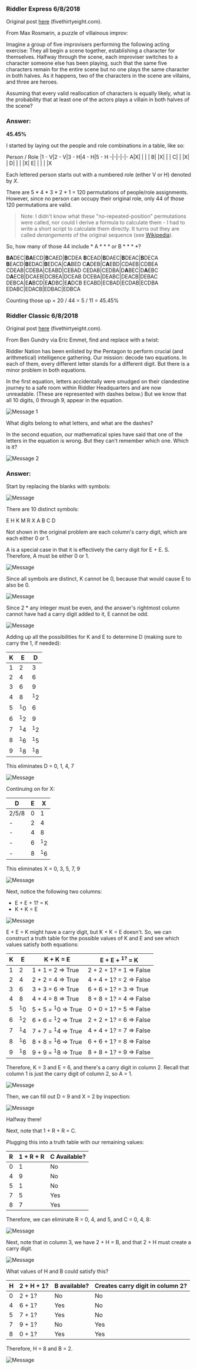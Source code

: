 ### Riddler Express 6/8/2018

Original post [here](https://fivethirtyeight.com/features/the-case-of-the-smudged-secret-message/) (fivethirtyeight.com).

From Max Rosmarin, a puzzle of villainous improv:

Imagine a group of five improvisers performing the following acting exercise: They all begin a scene together, establishing a character for themselves. Halfway through the scene, each improviser switches to a character someone else has been playing, such that the same five characters remain for the entire scene but no one plays the same character in both halves. As it happens, two of the characters in the scene are villains, and three are heroes.

Assuming that every valid reallocation of characters is equally likely, what is the probability that at least one of the actors plays a villain in both halves of the scene?

### Answer:

**45.45%**

I started by laying out the people and role combinations in a table, like so:

Person / Role  |1 - V|2 - V|3 - H|4 - H|5 - H
-|-|-|-|-
A|X| | | | 
B| |X| | | 
C| | |X| | 
D| | | |X| 
E| | | | |X

Each lettered person starts out with a numbered role (either V or H) denoted by *X*.

There are 5 * 4 * 3 * 2 * 1 = 120 permutations of people/role assignments. However, since no person can occupy their original role, only 44 of those 120 permutations are valid. 

> Note: I didn't know what these "no-repeated-position" permutations were called, nor could I derive a formula to calculate them - I had to write a short script to calculate them directly. It turns out they are called *derangements* of the original sequence (see [Wikipedia](https://en.wikipedia.org/wiki/Derangement)).

So, how many of those 44 include * A * * * or B * * * *?

**BA**DEC|**BA**ECD|**B**CAED|**B**CDEA 
**B**CEAD|**B**DAEC|**B**DEAC|**B**DECA
**B**EACD|**B**EDAC|**B**EDCA|C**A**BED
C**A**DEB|C**A**EBD|CDAEB|CDBEA
CDEAB|CDEBA|CEABD|CEBAD
CEDAB|CEDBA|D**A**BEC|D**A**EBC
D**A**ECB|DCAEB|DCBEA|DCEAB
DCEBA|DEABC|DEACB|DEBAC
DEBCA|E**A**BCD|E**A**DBC|E**A**DCB
ECABD|ECBAD|ECDAB|ECDBA
EDABC|EDACB|EDBAC|EDBCA

Counting those up = 20 / 44 = 5 / 11 = 45.45%

### Riddler Classic 6/8/2018

Original post [here](https://fivethirtyeight.com/features/the-case-of-the-smudged-secret-message/) (fivethirtyeight.com).

From Ben Gundry via Eric Emmet, find and replace with a twist:

Riddler Nation has been enlisted by the Pentagon to perform crucial (and arithmetical) intelligence gathering. Our mission: decode two equations. In each of them, every different letter stands for a different digit. But there is a minor problem in both equations.

In the first equation, letters accidentally were smudged on their clandestine journey to a safe room within Riddler Headquarters and are now unreadable. (These are represented with dashes below.) But we know that all 10 digits, 0 through 9, appear in the equation.

![Message 1](message1.png)

What digits belong to what letters, and what are the dashes?

In the second equation, our mathematical spies have said that one of the letters in the equation is wrong. But they can’t remember which one. Which is it?

![Message 2](message2.png)

### Answer:

Start by replacing the blanks with symbols:

![Message](message3.PNG)

There are 10 distinct symbols:

E H K M R X A B C D

Not shown in the original problem are each column's carry digit, which are each either 0 or 1.

A is a special case in that it is effectively the carry digit for E + E. S. Therefore, A must be either 0 or 1.

![Message](step2.PNG)

Since all symbols are distinct, K cannot be 0, because that would cause E to also be 0.

![Message](step3.PNG)

Since 2 * any integer must be even, and the answer's rightmost column cannot have had a carry digit added to it, E cannot be odd.

![Message](step4.PNG)

Adding up all the possibilities for K and E to determine D (making sure to carry the 1, if needed):

K|E|D
-|-|-
1|2|3
2|4|6
3|6|9
4|8|<sup>1</sup>2
5|<sup>1</sup>0|6
6|<sup>1</sup>2|9
7|<sup>1</sup>4|<sup>1</sup>2
8|<sup>1</sup>6|<sup>1</sup>5
9|<sup>1</sup>8|<sup>1</sup>8

This eliminates D = 0, 1, 4, 7

![Message](step5.PNG)

Continuing on for X:

D|E|X
-|-|-
2/5/8|0|1
-|2|4
-|4|8
-|6|<sup>1</sup>2
-|8|<sup>1</sup>6

This eliminates X = 0, 3, 5, 7, 9

![Message](step6.png)

Next, notice the following two columns:

- E + E + 1? = K
- K + K = E

![Message](step7.png)

E + E = K might have a carry digit, but K + K = E doesn't. So, we can construct a truth table for the possible values of K and E and see which values satisfy both equations:

K|E|K + K = E|E + E + <sup>1?</sup> = K 
-|-|-|-
1|2|1 + 1 = 2 => True|2 + 2 + 1? = 1 => False
2|4|2 + 2 = 4 => True|4 + 4 + 1? = 2 => False
3|6|3 + 3 = 6 => True|6 + 6 + 1? = 3 => True
4|8|4 + 4 = 8 => True|8 + 8 + 1? = 4 => False
5|<sup>1</sup>0|5 + 5 = <sup>1</sup>0 => True|0 + 0 + 1? = 5 => False
6|<sup>1</sup>2|6 + 6 = <sup>1</sup>2 => True|2 + 2 + 1? = 6 => False
7|<sup>1</sup>4|7 + 7 = <sup>1</sup>4 => True|4 + 4 + 1? = 7 => False
8|<sup>1</sup>6|8 + 8 = <sup>1</sup>6 => True|6 + 6 + 1? = 8 => False
9|<sup>1</sup>8|9 + 9 = <sup>1</sup>8 => True|8 + 8 + 1? = 9 => False

Therefore, K = 3 and E = 6, and there's a carry digit in column 2. Recall that column 1 is just the carry digit of column 2, so A = 1.

![Message](step8.png)

Then, we can fill out D = 9 and X = 2 by inspection:

![Message](step9.png)

Halfway there!

Next, note that 1 + R + R = C.

Plugging this into a truth table with our remaining values:

R|1 + R + R|C Available?
-|-|-
0|1|No
4|9|No
5|1|No
7|5|Yes
8|7|Yes

Therefore, we can eliminate R = 0, 4, and 5, and C = 0, 4, 8:

![Message](step10.png)

Next, note that in column 3, we have 2 + H = B, and that 2 + H must create a carry digit. 

![Message](step11.png)

What values of H and B could satisfy this?

H|2 + H + 1?|B available?|Creates carry digit in column 2?
-|-|-|-
0|2 + 1?|No|No
4|6 + 1?|Yes|No
5|7 + 1?|Yes|No
7|9 + 1?|No|Yes
8|0 + 1?|Yes|Yes

Therefore, H = 8 and B = 2.

![Message](step12.png)
